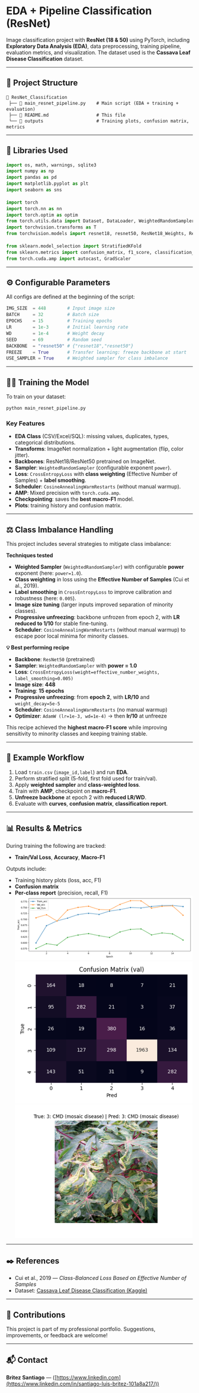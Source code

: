 # EDA + Pipeline Classification (ResNet)

Image classification project with **ResNet (18 & 50)** using PyTorch, including **Exploratory Data Analysis (EDA)**, data preprocessing, training pipeline, evaluation metrics, and visualization.
The dataset used is the **Cassava Leaf Disease Classification** dataset.

---

## 📂 Project Structure

```
📂 ResNet_Classification  
 ├── 📄 main_resnet_pipeline.py    # Main script (EDA + training + evaluation)  
 ├── 📄 README.md                  # This file     
 └── 📂 outputs                    # Training plots, confusion matrix, metrics  
```

---

## 🧰 Libraries Used

```python
import os, math, warnings, sqlite3
import numpy as np
import pandas as pd
import matplotlib.pyplot as plt
import seaborn as sns

import torch
import torch.nn as nn
import torch.optim as optim
from torch.utils.data import Dataset, DataLoader, WeightedRandomSampler
import torchvision.transforms as T
from torchvision.models import resnet18, resnet50, ResNet18_Weights, ResNet50_Weights

from sklearn.model_selection import StratifiedKFold
from sklearn.metrics import confusion_matrix, f1_score, classification_report
from torch.cuda.amp import autocast, GradScaler
```

---

## ⚙️ Configurable Parameters

All configs are defined at the beginning of the script:

```python
IMG_SIZE  = 448        # Input image size
BATCH     = 32         # Batch size
EPOCHS    = 15         # Training epochs
LR        = 1e-3       # Initial learning rate
WD        = 1e-4       # Weight decay
SEED      = 69         # Random seed
BACKBONE  = "resnet50" # {"resnet18","resnet50"}
FREEZE    = True       # Transfer learning: freeze backbone at start
USE_SAMPLER = True     # Weighted sampler for class imbalance
```

---

## 🏋️‍♂️ Training the Model

To train on your dataset:

```bash
python main_resnet_pipeline.py
```

### Key Features

* **EDA Class** (CSV/Excel/SQL): missing values, duplicates, types, categorical distributions.
* **Transforms**: ImageNet normalization + light augmentation (flip, color jitter).
* **Backbones**: ResNet18/ResNet50 pretrained on ImageNet.
* **Sampler**: `WeightedRandomSampler` (configurable exponent `power`).
* **Loss**: `CrossEntropyLoss` with **class weighting** (Effective Number of Samples) + **label smoothing**.
* **Scheduler**: `CosineAnnealingWarmRestarts` (without manual warmup).
* **AMP**: Mixed precision with `torch.cuda.amp`.
* **Checkpointing**: saves the **best macro-F1** model.
* **Plots**: training history and confusion matrix.

---

## ⚖️ Class Imbalance Handling

This project includes several strategies to mitigate class imbalance:

**Techniques tested**

* **Weighted Sampler** (`WeightedRandomSampler`) with configurable **power** exponent (here: `power=1.0`).
* **Class weighting** in loss using the **Effective Number of Samples** (Cui et al., 2019).
* **Label smoothing** in `CrossEntropyLoss` to improve calibration and robustness (here: `0.005`).
* **Image size tuning** (larger inputs improved separation of minority classes).
* **Progressive unfreezing**: backbone unfrozen from epoch 2, with **LR reduced to 1/10** for stable fine-tuning.
* **Scheduler**: `CosineAnnealingWarmRestarts` (without manual warmup) to escape poor local minima for minority classes.

**💡 Best performing recipe**

* **Backbone**: `ResNet50` (pretrained)
* **Sampler**: `WeightedRandomSampler` with **power = 1.0**
* **Loss**: `CrossEntropyLoss(weight=effective_number_weights, label_smoothing=0.005)`
* **Image size**: **448**
* **Training**: **15 epochs**
* **Progressive unfreezing**: from **epoch 2**, with **LR/10** and `weight_decay=5e-5`
* **Scheduler**: `CosineAnnealingWarmRestarts` (no manual warmup)
* **Optimizer**: `AdamW (lr=1e-3, wd=1e-4)` → then **lr/10** at unfreeze

This recipe achieved the **highest macro-F1 score** while improving sensitivity to minority classes and keeping training stable.

---

## 🎥 Example Workflow

1. Load `train.csv` (`image_id,label`) and run **EDA**.
2. Perform stratified split (5-fold, first fold used for train/val).
3. Apply **weighted sampler** and **class-weighted loss**.
4. Train with **AMP**, checkpoint on **macro-F1**.
5. **Unfreeze backbone** at epoch 2 with **reduced LR/WD**.
6. Evaluate with **curves**, **confusion matrix**, **classification report**.

---

## 📊 Results & Metrics

During training the following are tracked:

* **Train/Val Loss**, **Accuracy**, **Macro-F1**

Outputs include:

* Training history plots (loss, acc, F1)
* **Confusion matrix**
* **Per-class report** (precision, recall, F1)
![Demo](outputs/results_metrics.png)
![Demo](outputs/confusionmatrixresults.png)
![Demo](outputs/predictionresults.png)
---

## ✒️ References

* Cui et al., 2019 — *Class-Balanced Loss Based on Effective Number of Samples*
* Dataset: [Cassava Leaf Disease Classification (Kaggle)](https://www.kaggle.com/competitions/cassava-leaf-disease-classification)

---

## 🤝 Contributions

This project is part of my professional portfolio.
Suggestions, improvements, or feedback are welcome!

---

## 📬 Contact

**Britez Santiago** — ([https://www.linkedin.com](https://www.linkedin.com/in/santiago-luis-britez-101a8a217/))
